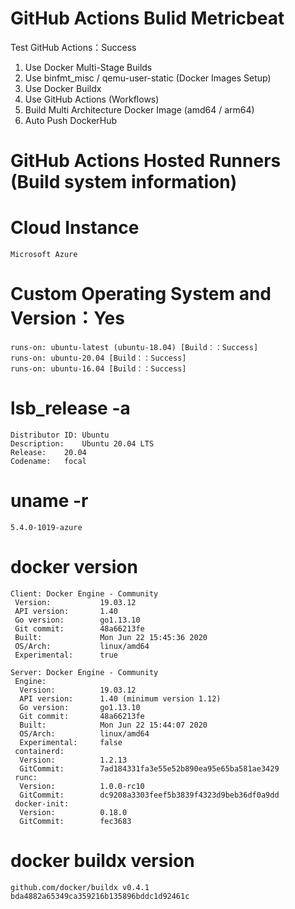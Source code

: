 # GitHub Actions Bulid Metricbeat
Test GitHub Actions：Success
1. Use Docker Multi-Stage Builds  
2. Use binfmt_misc / qemu-user-static (Docker Images Setup)
3. Use Docker Buildx  
4. Use GitHub Actions (Workflows)  
5. Build Multi Architecture Docker Image (amd64 / arm64)  
6. Auto Push DockerHub  
  
# GitHub Actions Hosted Runners (Build system information)
# Cloud Instance
    Microsoft Azure

# Custom Operating System and Version：Yes
    runs-on: ubuntu-latest (ubuntu-18.04) [Build：：Success]
    runs-on: ubuntu-20.04 [Build：：Success]
    runs-on: ubuntu-16.04 [Build：：Success]

# lsb_release -a
    Distributor ID:	Ubuntu
    Description:	Ubuntu 20.04 LTS
    Release:	20.04
    Codename:	focal

# uname -r
    5.4.0-1019-azure
  
# docker version  
    Client: Docker Engine - Community
     Version:           19.03.12
     API version:       1.40
     Go version:        go1.13.10
     Git commit:        48a66213fe
     Built:             Mon Jun 22 15:45:36 2020
     OS/Arch:           linux/amd64
     Experimental:      true

    Server: Docker Engine - Community
     Engine:
      Version:          19.03.12
      API version:      1.40 (minimum version 1.12)
      Go version:       go1.13.10
      Git commit:       48a66213fe
      Built:            Mon Jun 22 15:44:07 2020
      OS/Arch:          linux/amd64
      Experimental:     false
     containerd:
      Version:          1.2.13
      GitCommit:        7ad184331fa3e55e52b890ea95e65ba581ae3429
     runc:
      Version:          1.0.0-rc10
      GitCommit:        dc9208a3303feef5b3839f4323d9beb36df0a9dd
     docker-init:
      Version:          0.18.0
      GitCommit:        fec3683

# docker buildx version
    github.com/docker/buildx v0.4.1 bda4882a65349ca359216b135896bddc1d92461c
